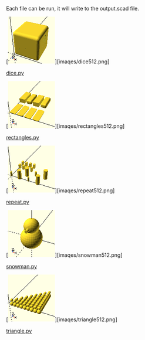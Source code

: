 Each file can be run, it will  write to the output.scad file.

[![dice](images/dice.png)][imaqes/dice512.png]

[dice.py](dice.py)

[![rectangles](images/rectangles.png)][imaqes/rectangles512.png]

[rectangles.py](rectangles.py)

[![repeat](images/repeat.png)][imaqes/repeat512.png]

[repeat.py](repeat.py)

[![snowman](images/snowman.png)][imaqes/snowman512.png]

[snowman.py](snowman.py)

[![triangle](images/triangle.png)][imaqes/triangle512.png]

[triangle.py](triangle.py)


